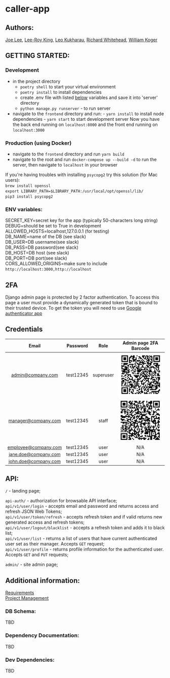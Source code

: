 # caller-app

## Authors:

[Joe Lee](https://github.com/josephlee3454), [Lee-Roy King](https://github.com/leeroywking), [Leo Kukharau](https://github.com/LeoKuhorev), [Richard Whitehead](https://github.com/RichWhitehead), [William Koger]()

## GETTING STARTED:

### Development

- in the project directory
  - `poetry shell` to start your virtual environment
  - `poetry install` to install dependencies
  - create .env file with listed <a href="#env">below</a> variables and save it into 'server' directory
  - `python manage.py runserver` - to run server
- navigate to the `frontend` directory and run: - `yarn install` to install node dependencies - `yarn start` to start development server
  Now you have the back end running on `localhost:8000` and the front end running on `localhost:3000`

### Production (using Docker)

- navigate to the `frontend` directory and run `yarn build`
- navigate to the root and run `docker-compose up --build -d` to run the server, then navigate to `localhost` in your browser

If you're having troubles with installing `psycopg2` try this solution (for Mac users):  
`brew install openssl`  
`export LIBRARY_PATH=$LIBRARY_PATH:/usr/local/opt/openssl/lib/`  
`pip3 install psycopg2`

### <a name="env"></a> ENV variables:

SECRET_KEY=secret key for the app (typically 50-characters long string)  
DEBUG=should be set to True in development  
ALLOWED_HOSTS=localhost,127.0.0.1 (for testing)  
DB_NAME=name of the DB (see slack)  
DB_USER=DB username(see slack)  
DB_PASS=DB password(see slack)  
DB_HOST=DB host (see slack)  
DB_PORT=DB port(see slack)  
CORS_ALLOWED_ORIGINS=make sure to include `http://localhost:3000,http://localhost`

## 2FA

Django admin page is protected by 2 factor authentication. To access this page a user must provide a dynamically generated token that is bound to their trusted device.
To get the token you will need to use [Google authenticator app](https://support.google.com/accounts/answer/1066447?co=GENIE.Platform%3DAndroid&hl=en)

## Credentials

|        Email         | Password  |   Role    |           Admin page 2FA Barcode            |
| :------------------: | :-------: | :-------: | :-----------------------------------------: |
|  admin@company.com   | test12345 | superuser |   ![admin_qr](./docs/assets/qr_admin.png)   |
| manager@company.com  | test12345 |   staff   | ![manager_qr](./docs/assets/qr_manager.png) |
| employee@company.com | test12345 |   user    |                     N/A                     |
| jane.doe@company.com | test12345 |   user    |                     N/A                     |
| john.doe@company.com | test12345 |   user    |                     N/A                     |

## API:

`/` - landing page;

`api-auth/` - authorization for browsable API interface;  
`api/v1/user/login` - accepts email and password and returns access and refresh JSON Web Tokens;  
`api/v1/user/token/refresh` - accepts refresh token and if valid returns new generated access and refresh tokens;  
`api/v1/user/logout/blacklist` - accepts a refresh token and adds it to black list;  
`api/v1/user/list` - returns a list of users that have current authenticated user set as their manager. Accepts `GET` request;  
`api/v1/user/profile` - returns profile information for the authenticated user. Accepts `GET` and `PUT` requests;  


`admin/` - site admin page;

## Additional information:

[Requirements](./docs/requirements.md)  
[Project Management](https://github.com/401n1-midterm/penny-pincher/projects/1)

### DB Schema:

TBD

### Dependency Documentation:

TBD

### Dev Dependencies:

TBD
